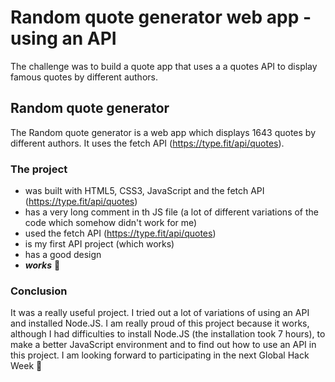 # Random quote generator web app - using an API

The challenge was to build a quote app that uses a a quotes API to display famous quotes by different authors.


## Random quote generator

The Random quote generator is a web app which displays 1643 quotes by different authors. It uses the fetch API (https://type.fit/api/quotes).

### The project
+ was built with HTML5, CSS3, JavaScript and the fetch API (https://type.fit/api/quotes)
+ has a very long comment in th JS file (a lot of different variations of the code which somehow didn't work for me)
+ used the fetch API (https://type.fit/api/quotes)
+ is my first API project (which works)
+ has a good design
+ **_works_** 🙂

### Conclusion
It was a really useful project. I tried out a lot of variations of using an API and installed Node.JS. I am really proud of this project because it works, although I had difficulties to install Node.JS (the installation took 7 hours), to make a better JavaScript environment and to find out how to use an API in this project. I am looking forward to participating in the next Global Hack Week 🙂
